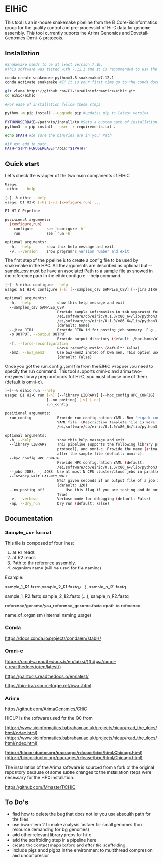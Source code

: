 # EIHiC

This tool is an in-house snakemake pipeline from the EI Core-Bioinformatics group for the quality control and pre-processinf of Hi-C data for genome assembly. This tool currently suports the Arima Genomics and Dovetail-Genomics Omni-C protocols.

## Installation

```bash
#Snakemake needs to be at least version 7.10.
#This software was tested with 7.12.1 and it is recommended to use the same due major and inconsistent changes in snakemake.

conda create snakemake python=3.8 snakemake=7.12.1
conda activate snakemake #If it is your first time go to the conda documentation at the end of the repository. 

git clone https://github.com/EI-CoreBioinformatics/eihic.git
cd eihic/eihic

#For ease of installation follow these steps

python -m pip install --upgrade pip #updates pip to latest version

PYTHONUSERBASE=/path/to/install/to #Sets a custom path of installation
python3 -m pip install --user -r requirements.txt .

echo $PATH #be sure the binaries are in your Path

#if not add to path.
PATH="${PYTHONUSERBASE}"/bin:"${PATH}" 

```

## Quick start

Let's check the wrapper of the two main companents of EIHiC:

```bash
Usage:
 eihic  --help

[~]--% eihic --help
usage: EI HI-C [-h] [-v] {configure,run} ...

EI HI-C Pipeline

positional arguments:
  {configure,run}
    configure      see `configure -h`
    run            see `run -h`

optional arguments:
  -h, --help       show this help message and exit
  -v, --version    show program's version number and exit
```

The first step of the pipeline is to create a config file to be used by snakemake in the HPC. All the arguments are described as optional but --sample_csv must be have an asociated Path ro a sample file as showed in the reference path in the eihic configure --help command.

```bash
[~]--% eihic configure --help
usage: EI HI-C configure [-h] [--samples_csv SAMPLES_CSV] [--jira JIRA] [-o OUTPUT] [-f] [-bm2]

optional arguments:
  -h, --help            show this help message and exit
  --samples_csv SAMPLES_CSV
                        Provide sample information in tab-separated format. Please refer to the sample file:
                        /ei/software/cb/eihic/0.1.0/x86_64/lib/python3.9/site-packages/eihic/etc/run_config.yaml, for more information above the csv format. A template is provided here
                        /ei/software/cb/eihic/0.1.0/x86_64/lib/python3.9/site-packages/eihic/etc/samples.csv.
                        (default: None)
  --jira JIRA           Provide JIRA id for posting job summary. E.g., PPBFX-611 (default: None)
  -o OUTPUT, --output OUTPUT
                        Provide output directory (default: /hpc-home/olivera/output)
  -f, --force-reconfiguration
                        Force reconfiguration (default: False)
  -bm2, --bwa_mem2      Use bwa-mem2 insted of bwa mem. This option use a lot more RAM, use with precaution.
                        (default: False)
```

Once you got the run_config.yaml file from the EIHiC wrapper you need to specify the run command. This tool supports omni-c and arima two-enzymes library prep protocols fot Hi-C, you must choose one of them (default is omni-c).

```bash
[~]--% eihic run --help
usage: EI HI-C run [-h] [--library LIBRARY] [--hpc_config HPC_CONFIG] [--jobs JOBS] [--latency_wait LATENCY_WAIT]
                   [--no_posting] [-v] [-np]
                   run_config

positional arguments:
  run_config            Provide run configuration YAML. Run 'eigatk configure -h' to generate the run configuration
                        YAML file. (Description template file is here:
                        /ei/software/cb/eihic/0.1.0/x86_64/lib/python3.9/site-packages/eihic/etc/run_config.yaml)

optional arguments:
  -h, --help            show this help message and exit
  --library LIBRARY     This pipeline supports the following library protocols for hi-c data: arima (2 enzymes
                        protocol), and omni-c. Provide the name (arima or omni-c) as the second positional argument
                        after the sample file (default: omni-c).
  --hpc_config HPC_CONFIG
                        Provide HPC configuration YAML (default:
                        /ei/software/cb/eihic/0.1.0/x86_64/lib/python3.9/site-packages/eihic/etc/hpc_config.json)
  --jobs JOBS, -j JOBS  Use at most N CPU cluster/cloud jobs in parallel (default: 100)
  --latency_wait LATENCY_WAIT
                        Wait given seconds if an output file of a job is not present after the job finished
                        (default: 120)
  --no_posting_off          Use this flag if you are testing and do not want to post comments to JIRA tickets (default:
                        True)
  -v, --verbose         Verbose mode for debugging (default: False)
  -np, --dry_run        Dry run (default: False)
```

## Documentation

### Sample_csv format

This file is composed of four lines:

1. all R1 reads
2. all R2 reads
3. Path to the reference assembly.
4. organism name (will be used for file naming)

Example:

sample_1_R1.fastq,sample_2_R1.fastq,(...), sample_n_R1.fastq

sample_1_R2.fastq,sample_2_R2.fastq,(...), sample_n_R2.fastq

reference/genome/you_reference_genome.fasta #path to reference

name_of_organism (internal naming usage)

### Conda

https://docs.conda.io/projects/conda/en/stable/

### Omni-c

[https://omni-c.readthedocs.io/en/latest/](https://omni-c.readthedocs.io/en/latest/)

https://pairtools.readthedocs.io/en/latest/

https://bio-bwa.sourceforge.net/bwa.shtml

### Arima

https://github.com/ArimaGenomics/CHiC

HiCUP is the software used for the QC from

[https://www.bioinformatics.babraham.ac.uk/projects/hicup/read_the_docs/html/index.html](https://www.bioinformatics.babraham.ac.uk/projects/hicup/read_the_docs/html/index.html)

[https://bioconductor.org/packages/release/bioc/html/Chicago.html](https://bioconductor.org/packages/release/bioc/html/Chicago.html)

The installation of the Arima software is sourced from a fork of the original repository because of some subtle changes to the installation steps were necessary for the HPC installation.

https://github.com/MmasterT/CHiC


## To Do's


- find how to delete the bug that does not let you use absoulth path for the files
- use bwa-mem 2 to make analysis fastaer for small genomes (too resource demanding for big genomes)
- add other relevant library preps for hi-c
- add the scaffolding step in a pipeline here
- create the contact maps before and after the scaffolding.
- Include pigz andd pigbz in the environment to multithread compresion and uncompresion.
